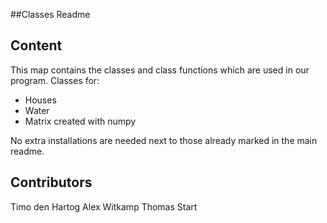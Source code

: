 ##Classes Readme

Content
--------

This map contains the classes and class functions which are used in our program. 
Classes for:
- Houses
- Water
- Matrix created with numpy

No extra installations are needed next to those already marked in the main readme.

Contributors
---------
Timo den Hartog
Alex Witkamp
Thomas Start
